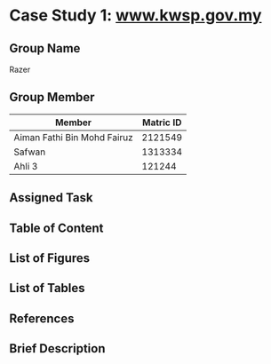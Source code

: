 # Case Study 1: www.kwsp.gov.my
## Group Name
Razer
## Group Member
|Member                      |Matric ID|
|----------------------------|---------|
|Aiman Fathi Bin Mohd Fairuz |2121549  |
|Safwan                      |1313334  |
|Ahli 3                      |121244   |
## Assigned Task


## Table of Content

## List of Figures

## List of Tables

## References

## Brief Description 
